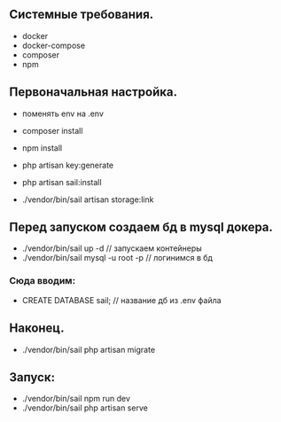 ## Системные требования.
- docker
- docker-compose
- composer
- npm

## Первоначальная настройка.
- поменять env на .env

- composer install
- npm install
- php artisan key:generate
- php artisan sail:install
- ./vendor/bin/sail artisan storage:link

## Перед запуском создаем бд в mysql докера.
- ./vendor/bin/sail up -d // запускаем контейнеры
- ./vendor/bin/sail mysql -u root -p // логинимся в бд
###  Сюда вводим:
- CREATE DATABASE sail; // название дб из .env файла

## Наконец.
- ./vendor/bin/sail php artisan migrate

## Запуск:
- ./vendor/bin/sail npm run dev
- ./vendor/bin/sail php artisan serve
